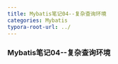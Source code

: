 ```yaml
---
title: Mybatis笔记04--复杂查询环境
categories: Mybatis
typora-root-url: ../
---
```


### Mybatis笔记04--复杂查询环境